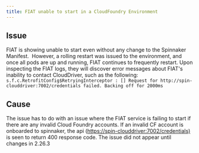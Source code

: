 ```yaml
---
title: FIAT unable to start in a CloudFoundry Environment
---
```


## Issue
FIAT is showing unable to start even without any change to the Spinnaker Manifest.  However, a rolling restart was issued to the environment, and once all pods are up and running, FIAT continues to frequently restart.
Upon inspecting the FIAT logs, they will discover error messages about FIAT's inability to contact CloudDriver, such as the following:
```s.f.c.RetrofitConfig$RetryingInterceptor : [] Request for http://spin-clouddriver:7002/credentials failed. Backing off for 2000ms```

## Cause
The issue has to do with an issue where the FIAT service is failing to start if there are any invalid Cloud Foundry accounts.
If an invalid CF account is onboarded to spinnaker, the api ([https://spin-clouddriver:7002/credentials)](https://spin-clouddriver:7002/credentials%29) is seen to return 400 response code.
The issue did not appear until changes in 2.26.3

